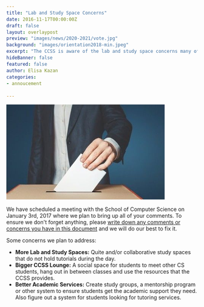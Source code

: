```yaml
---
title: "Lab and Study Space Concerns"
date: 2016-11-17T00:00:00Z
draft: false
layout: overlaypost
preview: "images/news/2020-2021/vote.jpg"
background: "images/orientation2018-min.jpeg"
excerpt: "The CCSS is aware of the lab and study space concerns many of you are having and we’re going to make sure your voices are heard!"
hideBanner: false
featured: false
author: Elisa Kazan
categories:
- annoucement

---
```


![election](/images/news/2020-2021/vote.jpg)

We have scheduled a meeting with the School of Computer Science on January 3rd, 2017 where we plan to bring up all of your comments.
To ensure we don't forget anything, please
[write down any comments or concerns you have in this document](https://docs.google.com/document/d/1vmO52iWl57RoBBkXRHuTcJK_ofAhZCyh8tJJfH3SCdM/edit?usp=sharing)
and we will do our best to fix it.

Some concerns we plan to address:

* **More Lab and Study Spaces:** Quite and/or collaborative study spaces that do not hold tutorials during the day.
* **Bigger CCSS Lounge:** A social space for students to meet other CS students, hang out in between classes and use the resources that the CCSS provides.
* **Better Academic Services:** Create study groups, a mentorship program or other system to ensure students get the academic support they need. Also figure out a system for students looking for tutoring services.
